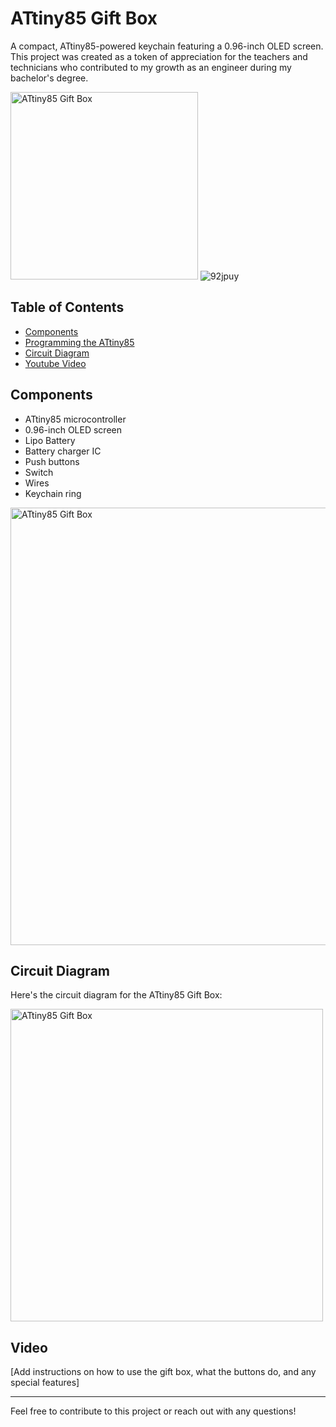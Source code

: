 # ATtiny85 Gift Box

A compact, ATtiny85-powered keychain featuring a 0.96-inch OLED screen. This project was created as a token of appreciation for the teachers and technicians who contributed to my growth as an engineer during my bachelor's degree.

<img src="https://github.com/user-attachments/assets/2f3d7d54-17cf-4ad5-86b0-aa7efd20ff06" width="300" alt="ATtiny85 Gift Box">  ![92jpuy](https://github.com/user-attachments/assets/d06e3244-83d2-4dca-a1fe-31f8bb9be339)


## Table of Contents
- [Components](#components)
- [Programming the ATtiny85](https://github.com/SahilRaut/ATtiny85-Gift-Box/wiki/Flashing-the-Atiny85)
- [Circuit Diagram](#circuit-diagram)
- [Youtube Video](#Video)


## Components

- ATtiny85 microcontroller
- 0.96-inch OLED screen
- Lipo Battery
- Battery charger IC
- Push buttons
- Switch
- Wires
- Keychain ring
<img src="https://github.com/user-attachments/assets/195d3154-7a27-4298-b043-6fed62177f3d" width="700" alt="ATtiny85 Gift Box"> 




## Circuit Diagram

Here's the circuit diagram for the ATtiny85 Gift Box:

<img src="https://github.com/user-attachments/assets/f77e223d-aa28-4608-be3d-c86ff11a9a5f" width="500" alt="ATtiny85 Gift Box"> 




## Video

[Add instructions on how to use the gift box, what the buttons do, and any special features]


---

Feel free to contribute to this project or reach out with any questions!

























